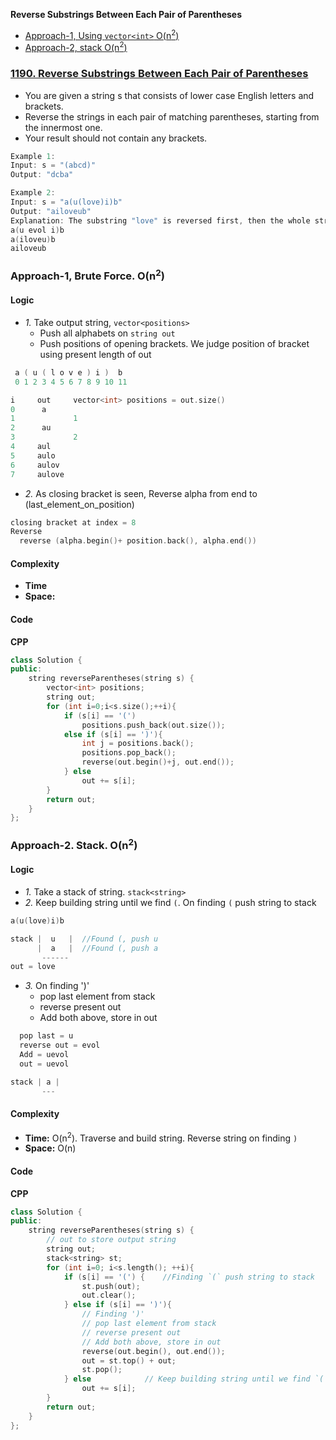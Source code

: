 **Reverse Substrings Between Each Pair of Parentheses**
- [Approach-1, Using `vector<int>` O(n<sup>2</sup>)](#a1)
- [Approach-2, stack O(n<sup>2</sup>)](#a2)

### [1190. Reverse Substrings Between Each Pair of Parentheses](https://leetcode.com/problems/reverse-substrings-between-each-pair-of-parentheses/description/)
- You are given a string s that consists of lower case English letters and brackets.
- Reverse the strings in each pair of matching parentheses, starting from the innermost one.
- Your result should not contain any brackets.
```c
Example 1:
Input: s = "(abcd)"
Output: "dcba"

Example 2:
Input: s = "a(u(love)i)b"
Output: "ailoveub"
Explanation: The substring "love" is reversed first, then the whole string is reversed.
a(u evol i)b
a(iloveu)b
ailoveub
```

<a name=a1></a>
### Approach-1, Brute Force. O(n<sup>2</sup>)
#### Logic
- _1._ Take output string, `vector<positions>`
  - Push all alphabets on `string out`
  - Push positions of opening brackets. We judge position of bracket using present length of out
```c
 a ( u ( l o v e ) i )  b
 0 1 2 3 4 5 6 7 8 9 10 11

i     out     vector<int> positions = out.size()
0      a
1             1
2      au
3             2
4     aul
5     aulo
6     aulov
7     aulove

```
- _2._ As closing bracket is seen, Reverse alpha from end to (last_element_on_position)
```c
closing bracket at index = 8
Reverse
  reverse (alpha.begin()+ position.back(), alpha.end())
```

#### Complexity
- **Time**
- **Space:**
#### Code
**CPP**
```cpp
class Solution {
public:
    string reverseParentheses(string s) {
        vector<int> positions;
        string out;
        for (int i=0;i<s.size();++i){
            if (s[i] == '(')
                positions.push_back(out.size());
            else if (s[i] == ')'){
                int j = positions.back();
                positions.pop_back();
                reverse(out.begin()+j, out.end());
            } else
                out += s[i];
        }
        return out;
    }
};
```

<a name=a2></a>
### Approach-2. Stack. O(n<sup>2</sup>)
#### Logic
- _1._ Take a stack of string. `stack<string>`
- _2._ Keep building string until we find `(`. On finding `(` push string to stack
```c
a(u(love)i)b

stack |  u   |  //Found (, push u
      |  a   |  //Found (, push a
       ------
out = love
```
- _3._ On finding ')'
  - pop last element from stack
  - reverse present out
  - Add both above, store in out
```c
  pop last = u
  reverse out = evol
  Add = uevol
  out = uevol

stack | a |
       ---
```
#### Complexity
- **Time:** O(n<sup>2</sup>). Traverse and build string. Reverse string on finding `)`
- **Space:** O(n)
#### Code
**CPP**
```cpp
class Solution {
public:
    string reverseParentheses(string s) {
        // out to store output string
        string out;
        stack<string> st;
        for (int i=0; i<s.length(); ++i){
            if (s[i] == '(') {    //Finding `(` push string to stack
                st.push(out);
                out.clear();
            } else if (s[i] == ')'){
                // Finding ')'
                // pop last element from stack
                // reverse present out
                // Add both above, store in out
                reverse(out.begin(), out.end());
                out = st.top() + out;
                st.pop();
            } else            // Keep building string until we find `(`. 
                out += s[i];
        }
        return out;
    }
};
```
